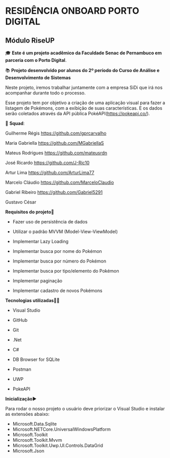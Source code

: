 # RESIDÊNCIA ONBOARD PORTO DIGITAL 

## Módulo RiseUP

:mortar_board: **Este é um projeto acadêmico da Faculdade Senac de Pernambuco em parceria com o Porto Digital**.

:books: **Projeto desenvolvido por alunos do 2º período do Curso de Análise e Desenvolvimento de Sistemas**



Neste projeto, iremos trabalhar juntamente com a empresa SiDi que irá nos acompanhar durante todo o processo.

Esse projeto tem por objetivo a criação de uma aplicação visual para fazer a listagem de Pokémons, com a exibição de suas características. E os dados serão coletados através da API pública PokéAPI(https://pokeapi.co/).



:busts_in_silhouette: **Squad**:

Guilherme Régis https://github.com/gprcarvalho

Maria Gabriella https://github.com/MGabriellaS

Mateus Rodrigues https://github.com/mateusrdn

José Ricardo https://github.com/J-Ric10

Artur Lima https://github.com/ArturLima77

Marcelo Cláudio https://github.com/MarceloClaudio

Gabriel Ribeiro https://github.com/Gabriel5291

Gustavo César 



**Requisitos do projeto**🚧

- Fazer uso de persistência de dados

- Utilizar o padrão MVVM (Model-View-ViewModel)

- Implementar Lazy Loading

- Implementar busca por nome do Pokémon

- Implementar busca por número do Pokémon

- Implementar busca por tipo/elemento do Pokémon

- Implementar paginação

- Implementar cadastro de novos Pokémons

  

**Tecnologias utilizadas**👨‍💻

- Visual Studio

- GitHub

- Git

- .Net

- C#

- DB Browser for SQLite

- Postman

- UWP

- PokeAPI

  

**Inicialização**▶

Para rodar o nosso projeto o usuário deve priorizar o Visual Studio e instalar as extensões abaixo:

- Microsoft.Data.Sqlite
- Microsoft.NETCore.UniversalWindowsPlatform
- Microsoft.Toolkit
- Microsoft.Toolkit.Mvvm
- Microsoft.Toolkit.Uwp.UI.Controls.DataGrid
- Microsoft.Json
